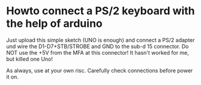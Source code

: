 # Howto connect a PS/2 keyboard with the help of arduino

Just upload this simple sketch (UNO is enough) and connect a PS/2 adapter und wire the D1-D7+STB/STROBE and GND to the sub-d 15 connector.
Do NOT use the +5V from the MFA at this connector! It hasn't worked for me, but killed one Uno!

As always, use at your own risc. Carefully check connections before power it on.

